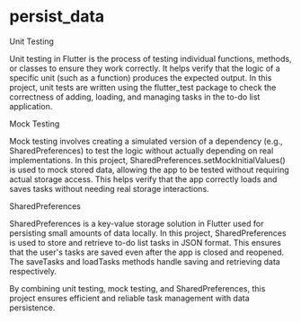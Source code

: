# persist_data

Unit Testing

Unit testing in Flutter is the process of testing individual functions, methods, or classes to ensure they work correctly. It helps verify that the logic of a specific unit (such as a function) produces the expected output. In this project, unit tests are written using the flutter_test package to check the correctness of adding, loading, and managing tasks in the to-do list application.

Mock Testing

Mock testing involves creating a simulated version of a dependency (e.g., SharedPreferences) to test the logic without actually depending on real implementations. In this project, SharedPreferences.setMockInitialValues() is used to mock stored data, allowing the app to be tested without requiring actual storage access. This helps verify that the app correctly loads and saves tasks without needing real storage interactions.

SharedPreferences

SharedPreferences is a key-value storage solution in Flutter used for persisting small amounts of data locally. In this project, SharedPreferences is used to store and retrieve to-do list tasks in JSON format. This ensures that the user's tasks are saved even after the app is closed and reopened. The saveTasks and loadTasks methods handle saving and retrieving data respectively.

By combining unit testing, mock testing, and SharedPreferences, this project ensures efficient and reliable task management with data persistence.